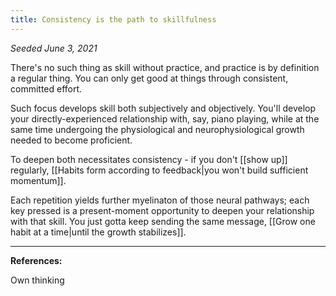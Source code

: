```yaml
---
title: Consistency is the path to skillfulness
---
```


*Seeded June 3, 2021*

There's no such thing as skill without practice, and practice is by definition a regular thing. You can only get good at things through consistent, committed effort.

Such focus develops skill both subjectively and objectively. You'll develop your directly-experienced relationship with, say, piano playing, while at the same time undergoing the physiological and neurophysiological growth needed to become proficient. 

To deepen both necessitates consistency - if you don't [[show up]] regularly, [[Habits form according to feedback|you won't build sufficient momentum]].

Each repetition yields further myelinaton of those neural pathways; each key pressed is a present-moment opportunity to deepen your relationship with that skill. You just gotta keep sending the same message, [[Grow one habit at a time|until the growth stabilizes]].

---
**References:**  

Own thinking
